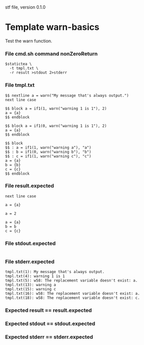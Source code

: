 stf file, version 0.1.0

# Template warn-basics

Test the warn function.

### File cmd.sh command nonZeroReturn

~~~
$statictea \
  -t tmpl.txt \
  -r result >stdout 2>stderr
~~~

### File tmpl.txt

~~~
$$ nextline a = warn("My message that's always output.")
next line case

$$ block a = if1(1, warn("warning 1 is 1"), 2)
a = {a}
$$ endblock

$$ block a = if1(0, warn("warning 1 is 1"), 2)
a = {a}
$$ endblock

$$ block
$$ : a = if1(1, warn("warning a"), "a")
$$ : b = if1(0, warn("warning b"), "b")
$$ : c = if1(1, warn("warning c"), "c")
a = {a}
b = {b}
c = {c}
$$ endblock
~~~


### File result.expected

~~~
next line case

a = {a}

a = 2

a = {a}
b = b
c = {c}
~~~

### File stdout.expected

~~~
~~~

### File stderr.expected

~~~
tmpl.txt(1): My message that's always output.
tmpl.txt(4): warning 1 is 1
tmpl.txt(5): w58: The replacement variable doesn't exist: a.
tmpl.txt(13): warning a
tmpl.txt(15): warning c
tmpl.txt(16): w58: The replacement variable doesn't exist: a.
tmpl.txt(18): w58: The replacement variable doesn't exist: c.
~~~

### Expected result == result.expected
### Expected stdout == stdout.expected
### Expected stderr == stderr.expected
